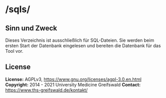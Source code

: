 # /sqls/

## Sinn und Zweck

Dieses Verzeichnis ist ausschließlich für SQL-Dateien.
Sie werden beim ersten Start der Datenbank eingelesen und bereiten die Datenbank für das Tool vor.

## License

**License:** AGPLv3, <https://www.gnu.org/licenses/agpl-3.0.en.html>
**Copyright:** 2014 - 2021 University Medicine Greifswald
**Contact:** <https://www.ths-greifswald.de/kontakt/>
